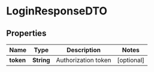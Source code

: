 

# LoginResponseDTO


## Properties

| Name | Type | Description | Notes |
|------------ | ------------- | ------------- | -------------|
|**token** | **String** | Authorization token |  [optional] |



